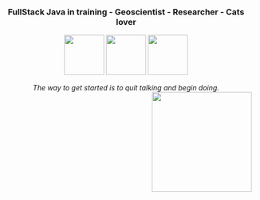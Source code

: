 
<h3 align="center">FullStack Java in training - Geoscientist - Researcher - Cats lover</h3>

<p align="center">
	<a href="https://https://www.instagram.com/itskelseys/"><img src="https://img.icons8.com/dusk/64/000000/instagram-new--v2.png"/ height = 80px></a>
	<a href="https://https://https://www.linkedin.com/in/pvtor//"><img src="https://img.icons8.com/bubbles/100/000000/linkedin.png"/ height = 80px></a>
	<a href="https://www.researchgate.net/profile/Paulina-Vergara-4"><img src="https://img.icons8.com/external-tal-revivo-green-tal-revivo/72/000000/external-researchgate-a-social-networking-site-for-scientists-and-researchers-to-share-papers-logo-green-tal-revivo.png"/ height = 80px></a>
</p>


<p align="center">
  <em>
    The way to get started is to quit talking and begin doing. <br><img align="right" width=200px  src="https://pa1.narvii.com/6580/8098c6e9207376889eeb0532d9f5a0723c4d73f5_hq.gif" /> 
  </em> 
  
</p>

<br><br><br>

<!--
## 💻 Trabajando en
<a href="">
  <img align="center" src="" />
</a>&nbsp
-->
